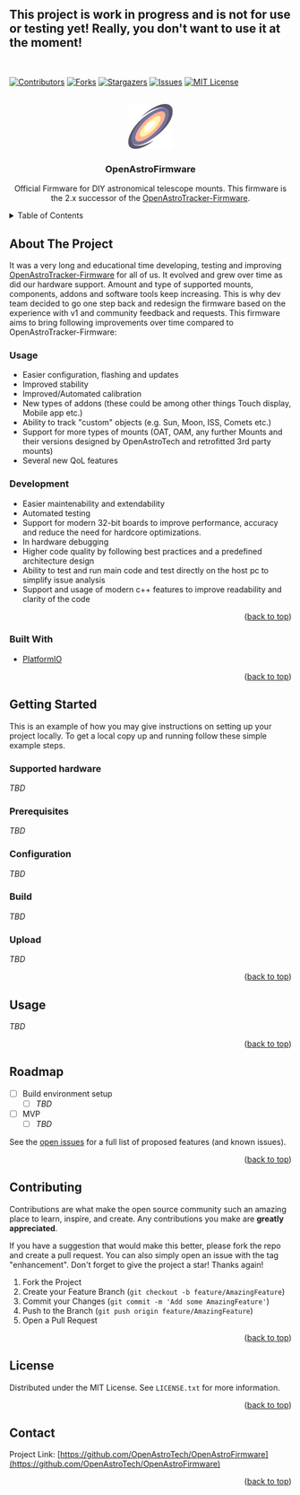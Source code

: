 <div id="top">
  <p>
  <h2>This project is work in progress and is not for use or testing yet! Really, you don't want to use it at the moment!</h2>
  </p>
  <br />
</div>

<!-- PROJECT SHIELDS -->
<!--
*** I'm using markdown "reference style" links for readability.
*** Reference links are enclosed in brackets [ ] instead of parentheses ( ).
*** See the bottom of this document for the declaration of the reference variables
*** for contributors-url, forks-url, etc. This is an optional, concise syntax you may use.
*** https://www.markdownguide.org/basic-syntax/#reference-style-links
-->
[![Contributors][contributors-shield]][contributors-url]
[![Forks][forks-shield]][forks-url]
[![Stargazers][stars-shield]][stars-url]
[![Issues][issues-shield]][issues-url]
[![MIT License][license-shield]][license-url]


<!-- PROJECT LOGO -->
<br />
<div align="center">
   <a href="https://github.com/OpenAstroTech/OpenAstroFirmware">
   <img src="images/logo.png" alt="Logo" width="80" height="80">
   </a>
   <h3 align="center">OpenAstroFirmware</h3>
   <p align="center">
      Official Firmware for DIY astronomical telescope mounts. This firmware is the 2.x successor of the <a href="https://github.com/OpenAstroTech/OpenAstroTracker-Firmware">OpenAstroTracker-Firmware</a>.
   </p>
</div>



<!-- TABLE OF CONTENTS -->
<details>
  <summary>Table of Contents</summary>
  <ol>
    <li>
      <a href="#about-the-project">About The Project</a>
      <ul>
        <li><a href="#built-with">Built With</a></li>
      </ul>
    </li>
    <li>
      <a href="#getting-started">Getting Started</a>
      <ul>
        <li><a href="#supported-hardware">Supported hardware</a></li>
        <li><a href="#prerequisites">Prerequisites</a></li>
        <li><a href="#configuration">Configuration</a></li>
        <li><a href="#build">Build</a></li>
        <li><a href="#upload">Upload</a></li>
      </ul>
    </li>
    <li><a href="#usage">Usage</a></li>
    <li><a href="#roadmap">Roadmap</a></li>
    <li><a href="#contributing">Contributing</a></li>
    <li><a href="#license">License</a></li>
    <li><a href="#contact">Contact</a></li>
  </ol>
</details>



<!-- ABOUT THE PROJECT -->
## About The Project

It was a very long and educational time developing, testing and improving [OpenAstroTracker-Firmware](https://github.com/OpenAstroTech/OpenAstroTracker-Firmware) for all of us. It evolved and grew over time as did our hardware support. Amount and type of supported mounts, components, addons and software tools keep increasing. This is why dev team decided to go one step back and redesign the firmware based on the experience with v1 and community feedback and requests. This firmware aims to bring following improvements over time compared to OpenAstroTracker-Firmware:

### Usage
* Easier configuration, flashing and updates
* Improved stability
* Improved/Automated calibration
* New types of addons (these could be among other things Touch display, Mobile app etc.)
* Ability to track "custom" objects (e.g. Sun, Moon, ISS, Comets etc.)
* Support for more types of mounts (OAT, OAM, any further Mounts and their versions designed by OpenAstroTech and retrofitted 3rd party mounts)
* Several new QoL features

### Development
* Easier maintenability and extendability
* Automated testing
* Support for modern 32-bit boards to improve performance, accuracy and reduce the need for hardcore optimizations.
* In hardware debugging
* Higher code quality by following best practices and a predefined architecture design
* Ability to test and run main code and test directly on the host pc to simplify issue analysis
* Support and usage of modern c++ features to improve readability and clarity of the code

<p align="right">(<a href="#top">back to top</a>)</p>



### Built With

* [PlatformIO](https://platformio.org/)

<p align="right">(<a href="#top">back to top</a>)</p>



<!-- GETTING STARTED -->
## Getting Started

This is an example of how you may give instructions on setting up your project locally.
To get a local copy up and running follow these simple example steps.

### Supported hardware

*TBD*

### Prerequisites

*TBD*

### Configuration

*TBD*

### Build

*TBD*

### Upload

*TBD*

<p align="right">(<a href="#top">back to top</a>)</p>



<!-- USAGE EXAMPLES -->
## Usage

*TBD*

<p align="right">(<a href="#top">back to top</a>)</p>



<!-- ROADMAP -->
## Roadmap

- [ ] Build environment setup
    - [ ] *TBD*
- [ ] MVP
    - [ ] *TBD*

See the [open issues](https://github.com/OpenAstroTech/OpenAstroFirmware/issues) for a full list of proposed features (and known issues).

<p align="right">(<a href="#top">back to top</a>)</p>



<!-- CONTRIBUTING -->
## Contributing

Contributions are what make the open source community such an amazing place to learn, inspire, and create. Any contributions you make are **greatly appreciated**.

If you have a suggestion that would make this better, please fork the repo and create a pull request. You can also simply open an issue with the tag "enhancement".
Don't forget to give the project a star! Thanks again!

1. Fork the Project
2. Create your Feature Branch (`git checkout -b feature/AmazingFeature`)
3. Commit your Changes (`git commit -m 'Add some AmazingFeature'`)
4. Push to the Branch (`git push origin feature/AmazingFeature`)
5. Open a Pull Request

<p align="right">(<a href="#top">back to top</a>)</p>



<!-- LICENSE -->
## License

Distributed under the MIT License. See `LICENSE.txt` for more information.

<p align="right">(<a href="#top">back to top</a>)</p>



<!-- CONTACT -->
## Contact

Project Link: [https://github.com/OpenAstroTech/OpenAstroFirmware](https://github.com/OpenAstroTech/OpenAstroFirmware)

<p align="right">(<a href="#top">back to top</a>)</p>



<!-- MARKDOWN LINKS & IMAGES -->
<!-- https://www.markdownguide.org/basic-syntax/#reference-style-links -->
[contributors-shield]: https://img.shields.io/github/contributors/OpenAstroTech/OpenAstroFirmware.svg?style=for-the-badge
[contributors-url]: https://github.com/OpenAstroTech/OpenAstroFirmware/graphs/contributors
[forks-shield]: https://img.shields.io/github/forks/OpenAstroTech/OpenAstroFirmware.svg?style=for-the-badge
[forks-url]: https://github.com/OpenAstroTech/OpenAstroFirmware/network/members
[stars-shield]: https://img.shields.io/github/stars/OpenAstroTech/OpenAstroFirmware.svg?style=for-the-badge
[stars-url]: https://github.com/OpenAstroTech/OpenAstroFirmware/stargazers
[issues-shield]: https://img.shields.io/github/issues/OpenAstroTech/OpenAstroFirmware.svg?style=for-the-badge
[issues-url]: https://github.com/OpenAstroTech/OpenAstroFirmware/issues
[license-shield]: https://img.shields.io/github/license/OpenAstroTech/OpenAstroFirmware.svg?style=for-the-badge
[license-url]: https://github.com/OpenAstroTech/OpenAstroFirmware/blob/master/LICENSE
